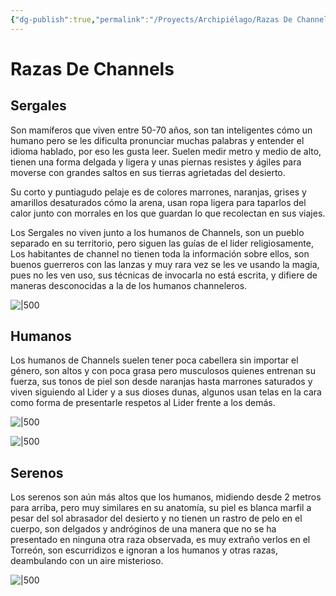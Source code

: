 ```yaml
---
{"dg-publish":true,"permalink":"/Proyects/Archipiélago/Razas De Channels/","title":"Razas De Channels","updated":"2023-11-20T19:15:55.780-05:00"}
---
```



# Razas De Channels

## Sergales

Son mamíferos que viven entre 50-70 años, son tan inteligentes cómo un humano pero se les dificulta pronunciar muchas palabras y entender el idioma hablado, por eso les gusta leer. Suelen medir metro y medio de alto, tienen una forma delgada y ligera y unas piernas resistes y ágiles para moverse con grandes saltos en sus tierras agrietadas del desierto.

Su corto y puntiagudo pelaje es de colores marrones, naranjas, grises y amarillos desaturados cómo la arena, usan ropa ligera para taparlos del calor junto con morrales en los que guardan lo que recolectan en sus viajes. 

Los Sergales no viven junto a los humanos de Channels, son un pueblo separado en su territorio, pero siguen las guías de el lider religiosamente, Los habitantes de channel no tienen toda la información sobre ellos, son buenos guerreros con las lanzas y muy rara vez se les ve usando la magia, pues no les ven uso, sus técnicas de invocarla no está escrita, y difiere de maneras desconocidas a la de los humanos channeleros.

![|500](https://i.imgur.com/uz0tfjK.png)

## Humanos

Los humanos de Channels suelen tener poca cabellera sin importar el género, son altos y con poca grasa pero musculosos quienes entrenan su fuerza, sus tonos de piel son desde naranjas hasta marrones saturados y viven siguiendo al Lider y a sus dioses dunas, algunos usan telas en la cara como forma de presentarle respetos al Lider frente a los demás.

![|500](https://i.imgur.com/bKQzEZU.png)

![|500](https://i.imgur.com/EoNKvWo.png)

## Serenos

Los serenos son aún más altos que los humanos, midiendo desde 2 metros para arriba, pero muy similares en su anatomía, su piel es blanca marfil a pesar del sol abrasador del desierto y no tienen un rastro de pelo en el cuerpo, son delgados y andróginos de una manera que no se ha presentado en ninguna otra raza observada, es muy extraño verlos en el Torreón, son escurridizos e ignoran a los humanos y otras razas, deambulando con un aire misterioso.

![|500](https://i.imgur.com/gRBAEA3.png)
